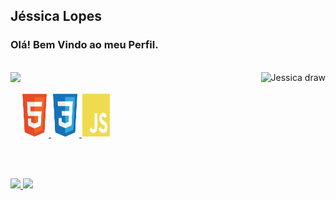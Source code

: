 <div style="display: inline_block" align:"center"> 
  <h2> Jéssica Lopes </h2>
</div>
 
### Olá! Bem Vindo ao meu Perfil.

<div><br>
  <a href="https://github.com/jessicalopes2">
  <img height="160em" align="left" src="https://github-readme-stats.vercel.app/api/top-langs/?username=jessicalopes2&layout=compact&langs_count=7&theme=dracula"/>
  <img height="150em" align="right" alt="Jessica draw" src="https://user-images.githubusercontent.com/88450980/128588015-28988823-5f85-4778-97ac-8fd878e30b18.gif"/>
    
 <br>
</div>
<div><br>
   <img align="stretch" alt="Rafa-HTML" height="70" width="45" src="https://raw.githubusercontent.com/devicons/devicon/master/icons/html5/html5-original.svg">
   <img align="stretch" alt="Rafa-CSS" height="70" width="45" src="https://raw.githubusercontent.com/devicons/devicon/master/icons/css3/css3-original.svg">
   <img align="stretch" alt="Rafa-Js" height="70" width="45" src="https://raw.githubusercontent.com/devicons/devicon/master/icons/javascript/javascript-plain.svg">
 </div><br>
 
  ##    
     
 <div><br>
  <a href = "mailto:jessicatjlopes15@gmail.com"><img src="https://img.shields.io/badge/-Gmail-%23333?style=for-the-badge&logo=gmail&logoColor=red" target="_red"</a>
  <a href="https://www.linkedin.com/in/jéssica-lopes-a929a6150" target="_blank"><img src="https://img.shields.io/badge/-LinkedIn-%230077B5?style=for-the-badge&logo=linkedin&logoColor=white" target="_blank"></a>
 </div><br>
